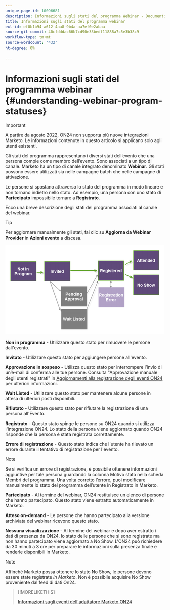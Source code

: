 ```yaml
---
unique-page-id: 10096681
description: Informazioni sugli stati del programma Webinar - Documenti Marketo - Documentazione del prodotto
title: Informazioni sugli stati del programma webinar
exl-id: ef0b1b94-a612-4aa8-9b4a-aa7ef0e2abaa
source-git-commit: 40cfdddac66b7cd90e33bedf11888a7c5e3b38c9
workflow-type: tm+mt
source-wordcount: '432'
ht-degree: 0%

---
```


# Informazioni sugli stati del programma webinar {#understanding-webinar-program-statuses}

>[!IMPORTANT]
>
>A partire da agosto 2022, ON24 non supporta più nuove integrazioni Marketo. Le informazioni contenute in questo articolo si applicano solo agli utenti esistenti.

Gli stati del programma rappresentano i diversi stati dell’evento che una persona compie come membro dell’evento. Sono associati a un tipo di canale. Marketo ha un tipo di canale integrato denominato **Webinar**. Gli stati possono essere utilizzati sia nelle campagne batch che nelle campagne di attivazione.

Le persone si spostano attraverso lo stato del programma in modo lineare e non tornano indietro nello stato. Ad esempio, una persona con uno stato di **Partecipato** impossibile tornare a **Registrato**.

Ecco una breve descrizione degli stati del programma associati al canale del webinar.

>[!TIP]
>
>Per aggiornare manualmente gli stati, fai clic su  **Aggiorna da Webinar Provider** in **Azioni evento** a discesa.

![](assets/image2015-12-17-13-3a52-3a39.png)

**Non in programma** - Utilizzare questo stato per rimuovere le persone dall&#39;evento.

**Invitato** - Utilizzare questo stato per aggiungere persone all&#39;evento.

**Approvazione in sospeso** - Utilizza questo stato per interrompere l’invio di un’e-mail di conferma alle tue persone. Consulta &quot;Approvazione manuale degli utenti registrati&quot; in [Aggiornamenti alla registrazione degli eventi ON24](/help/marketo/product-docs/demand-generation/events/create-an-event/create-an-event-with-the-marketo-on24-adapter/on24-event-registration-updates.md) per ulteriori informazioni.

**Wait Listed** - Utilizzare questo stato per mantenere alcune persone in attesa di ulteriori posti disponibili.

**Rifiutato** - Utilizzare questo stato per rifiutare la registrazione di una persona all&#39;Evento.

**Registrato** - Questo stato spinge le persone su ON24 quando si utilizza l&#39;integrazione ON24. Lo stato della persona viene aggiornato quando ON24 risponde che la persona è stata registrata correttamente.

**Errore di registrazione** - Questo stato indica che l&#39;utente ha rilevato un errore durante il tentativo di registrazione per l&#39;evento.

>[!NOTE]
>
>Se si verifica un errore di registrazione, è possibile ottenere informazioni aggiuntive per tale persona guardando la colonna Motivo stato nella scheda Membri del programma. Una volta corretto l’errore, puoi modificare manualmente lo stato del programma dell’utente in Registrato in Marketo.

**Partecipato** - Al termine del webinar, ON24 restituisce un elenco di persone che hanno partecipato. Questo stato viene estratto automaticamente in Marketo.

**Atteso on-demand** - Le persone che hanno partecipato alla versione archiviata del webinar ricevono questo stato.

**Nessuna visualizzazione** - Al termine del webinar e dopo aver estratto i dati di presenza da ON24, lo stato delle persone che si sono registrate ma non hanno partecipato viene aggiornato a No Show. L&#39;ON24 può richiedere da 30 minuti a 3 ore per preparare le informazioni sulla presenza finale e renderle disponibili in Marketo.

>[!NOTE]
>
>Affinché Marketo possa ottenere lo stato No Show, le persone devono essere state registrate *in Marketo*. Non è possibile acquisire No Show proveniente dal feed di dati On24.

>[!MORELIKETHIS]
>
>[Informazioni sugli eventi dell&#39;adattatore Marketo ON24](/help/marketo/product-docs/demand-generation/events/create-an-event/create-an-event-with-the-marketo-on24-adapter/understanding-marketo-on24-adapter-events.md)

